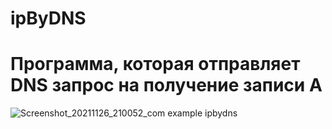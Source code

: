 # ipByDNS
# **Программа, которая отправляет DNS запрос на получение записи A**

![Screenshot_20211126_210052_com example ipbydns](https://user-images.githubusercontent.com/90905407/143593080-d1ca2a2f-1e6c-47f6-bc64-327239665105.jpg)

